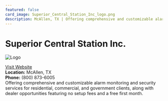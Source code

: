 ```yaml
---
featured: false
card_image: Superior_Central_Station_Inc_logo.png
description: McAllen, TX | Offering comprehensive and customizable alarm monitoring and security services for residential, commercial, and government clients, along with dealer opportunities featuring no setup fees and a free first month.
---
```


# Superior Central Station Inc.
<img src="Superior_Central_Station_Inc_logo.png" alt="Logo" style="max-width: 200px; height: auto;">

<a href="https://www.superiorcentral.com">Visit Website</a>  
**Location:** McAllen, TX  
**Phone:** (800) 873-6005 <br>
Offering comprehensive and customizable alarm monitoring and security services for residential, commercial, and government clients, along with dealer opportunities featuring no setup fees and a free first month.
